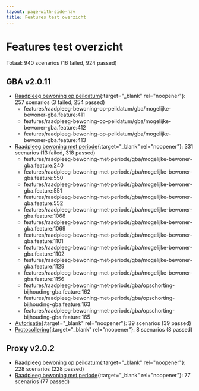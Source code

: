 ```yaml
---
layout: page-with-side-nav
title: Features test overzicht
---
```

# Features test overzicht

Totaal: 940 scenarios (16 failed, 924 passed)

## GBA v2.0.11

- [Raadpleeg bewoning op peildatum](./test-report-raadpleeg-bewoning-op-peildatum-gba.html){:target="_blank" rel="noopener"}: 257 scenarios (3 failed, 254 passed)
    - features/raadpleeg-bewoning-op-peildatum/gba/mogelijke-bewoner-gba.feature:411
    - features/raadpleeg-bewoning-op-peildatum/gba/mogelijke-bewoner-gba.feature:412
    - features/raadpleeg-bewoning-op-peildatum/gba/mogelijke-bewoner-gba.feature:413
- [Raadpleeg bewoning met periode](./test-report-raadpleeg-bewoning-met-periode-gba.html){:target="_blank" rel="noopener"}: 331 scenarios (13 failed, 318 passed)
    - features/raadpleeg-bewoning-met-periode/gba/mogelijke-bewoner-gba.feature:240
    - features/raadpleeg-bewoning-met-periode/gba/mogelijke-bewoner-gba.feature:550
    - features/raadpleeg-bewoning-met-periode/gba/mogelijke-bewoner-gba.feature:551
    - features/raadpleeg-bewoning-met-periode/gba/mogelijke-bewoner-gba.feature:552
    - features/raadpleeg-bewoning-met-periode/gba/mogelijke-bewoner-gba.feature:1068
    - features/raadpleeg-bewoning-met-periode/gba/mogelijke-bewoner-gba.feature:1069
    - features/raadpleeg-bewoning-met-periode/gba/mogelijke-bewoner-gba.feature:1101
    - features/raadpleeg-bewoning-met-periode/gba/mogelijke-bewoner-gba.feature:1102
    - features/raadpleeg-bewoning-met-periode/gba/mogelijke-bewoner-gba.feature:1129
    - features/raadpleeg-bewoning-met-periode/gba/mogelijke-bewoner-gba.feature:1156
    - features/raadpleeg-bewoning-met-periode/gba/opschorting-bijhouding-gba.feature:162
    - features/raadpleeg-bewoning-met-periode/gba/opschorting-bijhouding-gba.feature:163
    - features/raadpleeg-bewoning-met-periode/gba/opschorting-bijhouding-gba.feature:165
- [Autorisatie](./test-report-autorisatie-gba.html){:target="_blank" rel="noopener"}: 39 scenarios (39 passed)
- [Protocollering](./test-report-protocollering-gba.html){:target="_blank" rel="noopener"}: 8 scenarios (8 passed)


## Proxy v2.0.2

- [Raadpleeg bewoning op peildatum](./test-report-raadpleeg-bewoning-op-peildatum.html){:target="_blank" rel="noopener"}: 228 scenarios (228 passed)
- [Raadpleeg bewoning met periode](./test-report-raadpleeg-bewoning-met-periode.html){:target="_blank" rel="noopener"}: 77 scenarios (77 passed)
